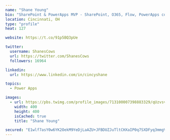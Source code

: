 ```yaml
---
name: "Shane Young"
bio: "SharePoint & PowerApps MVP - SharePoint, O365, Flow, PowerApps consulting? @PowerApps911 | Pure Snark? You found it."
location: Cincinnati, OH
type: "profile"
heat: 127

website: https://t.co/91p5BQ3pUe

twitter:
  username: ShanesCows
  url: https://twitter.com/ShanesCows
  followers: 16964

linkedin:
  url: https://www.linkedin.com/in/cincyshane

topics:
  - Power Apps

images:
  - url: https://pbs.twimg.com/profile_images/713100007398883329/qUzvsvQ3_400x400.jpg
    width: 400
    height: 400
    isCached: true
    title: "Shane Young"

secured: "E1wlf7asY0w6YK2OekM9YeDjLaAZU+JFBDUZJuTltCHXaIP0q7SXDFyq3mmgVk/W0PIZbjEDeia0petlPFZ2DHNy8mZniGlze8FkrDr+YvVPAxhNZamawfR9QB6H6qA+2YaXHwMgUDr68m9ZYGEwvcAjSYXwQJNqRv8SQcr+cu3HzU2VKQaQ4toKmkJJ9hcafukenRvCbpL0t9MWek7Erp7uRGtXw1rOBKSJCZ5g6VZRxGU5hXP1TLHpjU8fhNiqidpVViaPJN5bCQZOaTd+8t8uLlC9XtH6J/CSKJa3o2DauSKvRwIhz7OYnmMs1HsHKeCAYRDYtZRg/UmNGSeIHuQ6D9uNh1SMRYY/vNLxT9SKWnQnSb8n8KSDRsEAfl9e1Ms6UxAbvzi1NsKocvGsAzw5NNIuz6AlHf2v1Gwnayw=;2E2SA8NTH19mcIDmGtfXvQ=="
---
```


